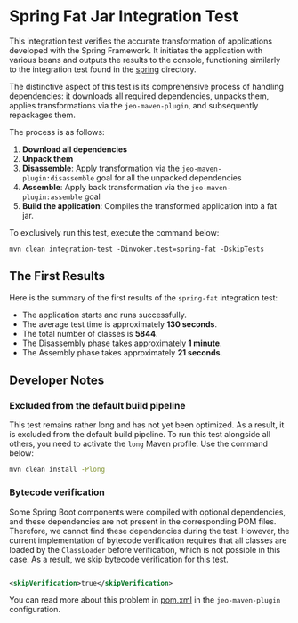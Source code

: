 # Spring Fat Jar Integration Test

This integration test verifies the accurate transformation of applications
developed with the Spring Framework. It initiates the application with various
beans and outputs the results to the console, functioning similarly to the
integration test found in the [spring](../spring) directory.

The distinctive aspect of this test is its comprehensive process of handling
dependencies: it downloads all required dependencies, unpacks them, applies
transformations via the `jeo-maven-plugin`, and subsequently repackages them.

The process is as follows:

1. **Download all dependencies**
2. **Unpack them**
3. **Disassemble**: Apply transformation via the `jeo-maven-plugin:disassemble`
   goal for all the
   unpacked dependencies
4. **Assemble**: Apply back transformation via the `jeo-maven-plugin:assemble`
   goal
5. **Build the application**: Compiles the transformed application into a fat
   jar.

To exclusively run this test, execute the command below:

```shell
mvn clean integration-test -Dinvoker.test=spring-fat -DskipTests
```

## The First Results

Here is the summary of the first results of the `spring-fat` integration test:

- The application starts and runs successfully.
- The average test time is approximately **130 seconds**.
- The total number of classes is **5844**.
- The Disassembly phase takes approximately **1 minute**.
- The Assembly phase takes approximately **21 seconds**.

## Developer Notes

### Excluded from the default build pipeline

This test remains rather long and has not yet been optimized. As a result, it
is excluded from the default build pipeline. To run this test alongside all
others, you need to activate the `long` Maven profile. Use the command below:

```bash
mvn clean install -Plong
```

### Bytecode verification

Some Spring Boot components were compiled with optional dependencies, and these
dependencies are not present in the corresponding POM files. Therefore, we
cannot find these dependencies during the test. However, the current
implementation of bytecode verification requires that all classes are loaded by
the `ClassLoader` before verification, which is not possible in this case. As a
result, we skip bytecode verification for this test.

```xml

<skipVerification>true</skipVerification>
```

You can read more about this problem in [pom.xml](pom.xml) in
the `jeo-maven-plugin` configuration.
